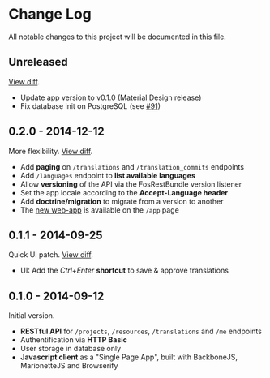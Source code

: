 # Change Log

All notable changes to this project will be documented in this file.

## Unreleased

[View diff](https://github.com/openl10n/openl10n/compare/v0.2.0...master).

- Update app version to v0.1.0 (Material Design release)
- Fix database init on PostgreSQL (see [#91](https://github.com/openl10n/openl10n/pull/91))

## 0.2.0 - 2014-12-12

More flexibility. [View diff](https://github.com/openl10n/openl10n/compare/v0.1.1...v0.2.0).

- Add **paging** on `/translations` and `/translation_commits` endpoints
- Add `/languages` endpoint to **list available languages**
- Allow **versioning** of the API via the FosRestBundle version listener
- Set the app locale according to the **Accept-Language header**
- Add **doctrine/migration** to migrate from a version to another
- The [new web-app](https://github.com/openl10n/openl10n-app) is available on the `/app` page

## 0.1.1 - 2014-09-25

Quick UI patch. [View diff](https://github.com/openl10n/openl10n/compare/v0.1.0...v0.1.1).

- UI: Add the *Ctrl+Enter* **shortcut** to save & approve translations

## 0.1.0 - 2014-09-12

Initial version.

- **RESTful API** for `/projects`, `/resources`, `/translations` and `/me` endpoints
- Authentification via **HTTP Basic**
- User storage in database only
- **Javascript client** as a "Single Page App", built with BackboneJS, MarionetteJS and Browserify
